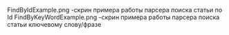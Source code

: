 FindByIdExample.png -скрин примера работы парсера поиска статьи по Id
FindByKeyWordExample.png -скрин примера работы парсера поиска статьи ключевому слову/фразе
